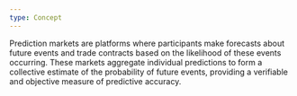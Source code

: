```yaml
---
type: Concept
---
```


Prediction markets are platforms where participants make forecasts about future events and trade contracts based on the likelihood of these events occurring. These markets aggregate individual predictions to form a collective estimate of the probability of future events, providing a verifiable and objective measure of predictive accuracy.